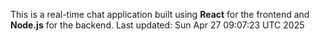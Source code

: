 This is a real-time chat application built using **React** for the frontend and **Node.js** for the backend.
Last updated: Sun Apr 27 09:07:23 UTC 2025
